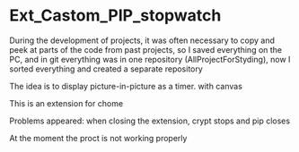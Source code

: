 # Ext_Castom_PIP_stopwatch
 
During the development of projects, it was often necessary to copy and peek at parts of the code from past projects, so
I saved everything on the PC, and in git everything was in one repository (AllProjectForStyding), now
I sorted everything and created a separate repository

The idea is to display picture-in-picture as a timer. with canvas

This is an extension for chome

Problems appeared: when closing the extension, crypt stops and pip closes

At the moment the proct is not working properly

